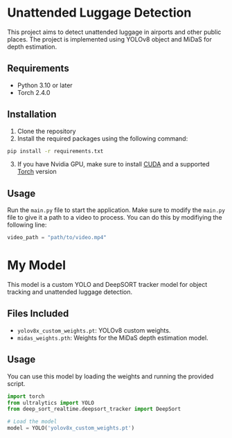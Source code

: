 # Unattended Luggage Detection
This project aims to detect unattended luggage in airports and other public places.
The project is implemented using YOLOv8 object and MiDaS for depth estimation. 

## Requirements
- Python 3.10 or later
- Torch 2.4.0

## Installation
1. Clone the repository
2. Install the required packages using the following command:
```bash
pip install -r requirements.txt
```
3. If you have Nvidia GPU, make sure to install [CUDA](https://developer.nvidia.com/cuda-toolkit-archive) and a supported [Torch](https://pytorch.org/get-started/locally/) version

## Usage
Run the `main.py` file to start the application. Make sure to modify the `main.py` file to give it a path to a video to process.
You can do this by modifiying the following line:
```python
video_path = "path/to/video.mp4"
```

# My Model
This model is a custom YOLO and DeepSORT tracker model for object tracking and unattended luggage detection.

## Files Included
- `yolov8x_custom_weights.pt`: YOLOv8 custom weights.
- `midas_weights.pth`: Weights for the MiDaS depth estimation model.

## Usage
You can use this model by loading the weights and running the provided script.

```python
import torch
from ultralytics import YOLO
from deep_sort_realtime.deepsort_tracker import DeepSort

# Load the model
model = YOLO('yolov8x_custom_weights.pt')

